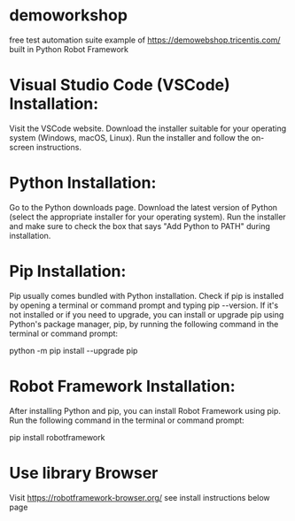 # demoworkshop
free test automation suite example of https://demowebshop.tricentis.com/ built in Python Robot Framework

# Visual Studio Code (VSCode) Installation:
Visit the VSCode website.
Download the installer suitable for your operating system (Windows, macOS, Linux).
Run the installer and follow the on-screen instructions.

# Python Installation:
Go to the Python downloads page.
Download the latest version of Python (select the appropriate installer for your operating system).
Run the installer and make sure to check the box that says "Add Python to PATH" during installation.

# Pip Installation:
Pip usually comes bundled with Python installation. Check if pip is installed by opening a terminal or command prompt and typing pip --version.
If it's not installed or if you need to upgrade, you can install or upgrade pip using Python's package manager, pip, by running the following command in the terminal or command prompt:

python -m pip install --upgrade pip

# Robot Framework Installation:
After installing Python and pip, you can install Robot Framework using pip. Run the following command in the terminal or command prompt:

pip install robotframework

# Use library Browser
Visit https://robotframework-browser.org/ see install instructions below page
